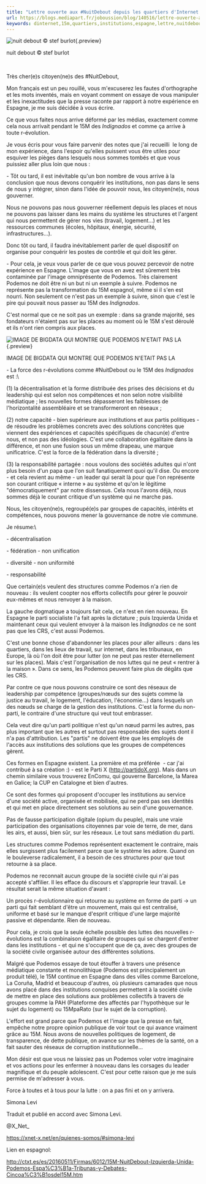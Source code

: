 ```yaml
---
title: "Lettre ouverte aux #NuitDebout depuis les quartiers d'Internet des Indignados."
url: https://blogs.mediapart.fr/joboussion/blog/140516/lettre-ouverte-aux-nuitdebout-depuis-les-quartiers-dinternet-des-indignados?utm_source=twitter&utm_medium=social&utm_campaign=Sharing&xtor=CS3-67
keywords: dinternet,15m,quartiers,institutions,espagne,lettre,nuitdebout,structures,groupes,indignados,système,parti,cest,travail,podemos
---
```

![nuit debout © stef burlot](https://static.mediapart.fr/etmagine/default/files/2016/05/14/2016-04-07-nd-07avril-1453-a.jpg?width=2000&height=1336&width_format=pixel&height_format=pixel "nuit debout © stef burlot"){.preview}

nuit debout © stef burlot

 

Très cher(e)s citoyen(ne)s des \#NuitDebout,

Mon français est un peu rouillé, vous m\'excuserez les fautes d\'orthographe et les mots inventés, mais en voyant comment on essaye de vous manipuler et les inexactitudes que la presse raconte par rapport à notre expérience en Espagne, je me suis décidée à vous écrire. 

Ce que vous faites nous arrive déformé par les médias, exactement comme cela nous arrivait pendant le 15M des *Indignados* et comme ça arrive à toute r-évolution.

Je vous écris pour vous faire parvenir des notes que j\'ai recueilli  le long de mon expérience, dans l\'espoir qu\'elles puissent vous être utiles pour esquiver les pièges dans lesquels nous sommes tombés et que vous puissiez aller plus loin que nous : 

\- Tôt ou tard, il est inévitable qu'un bon nombre de vous arrive à la conclusion que nous devons conquérir les institutions, non pas dans le sens de nous y intégrer, sinon dans l\'idée de pouvoir nous, les citoyen(ne)s, nous gouverner.

Nous ne pouvons pas nous gouverner réellement depuis les places et nous ne pouvons pas laisser dans les mains du système les structures et l\'argent qui nous permettent de gérer nos vies (travail, logement...) et les ressources communes (écoles, hôpitaux, énergie, sécurité, infrastructures...).

Donc tôt ou tard, il faudra inévitablement parler de quel dispositif on organise pour conquérir les postes de contrôle et qui doit les gérer.

\- Pour cela, je veux vous parler de ce que vous pouvez percevoir de notre expérience en Espagne. L\'image que vous en avez est sûrement très contaminée par l\'image omniprésente de Podemos. Très clairement Podemos ne doit être ni un but ni un exemple à suivre. Podemos ne représente pas la transformation du 15M espagnol, même si il s\'en est nourri. Non seulement ce n\'est pas un exemple à suivre, sinon que c\'est le pire qui pouvait nous passer au 15M des *Indignados*.

C\'est normal que ce ne soit pas un exemple : dans sa grande majorité, ses fondateurs n\'étaient pas sur les places au moment où le 15M s'est déroulé et ils n\'ont rien compris aux places.

![IMAGE DE BIGDATA QUI MONTRE QUE PODEMOS N\'ETAIT PAS LA](https://static.mediapart.fr/etmagine/default/files/2016/05/14/podemos-absent.png?width=445&height=387&width_format=pixel&height_format=pixel "IMAGE DE BIGDATA QUI MONTRE QUE PODEMOS N'ETAIT PAS LA"){.preview}

IMAGE DE BIGDATA QUI MONTRE QUE PODEMOS N\'ETAIT PAS LA

\- La force des r-évolutions comme \#NuitDebout ou le 15M des *Indignados* est :\

\(1) la décentralisation et la forme distribuée des prises des décisions et du leadership qui est selon nos compétences et non selon notre visibilité médiatique ; les nouvelles formes dépasseront les faiblesses de l\'horizontalité assembléaire et se transformeront en réseaux ;

\(2) notre capacité - bien supérieure aux institutions et aux partis politiques - de résoudre les problèmes concrets avec des solutions concrètes que viennent des expériences et capacités spécifiques de chacun(e) d'entre nous, et non pas des idéologies. C\'est une collaboration égalitaire dans la différence, et non une fusion sous un même drapeau, une marque unificatrice. C\'est la force de la fédération dans la diversité ; 

\(3) la responsabilité partagée : nous voulons des sociétés adultes qui n\'ont plus besoin d\'un papa que l\'on suit fanatiquement quoi qu\'il dise. Ou encore - et cela revient au même - un leader qui serait là pour que l\'on représente son courant critique « interne » au système et qu'on le légitime \"démocratiquement\" par notre dissensus. Cela nous l'avons déjà, nous sommes déjà le courant critique d\'un système qui ne marche pas. 

Nous, les citoyen(ne)s, regroupé(e)s par groupes de capacités, intérêts et compétences, nous pouvons mener la gouvernance de notre vie commune.

Je résume:\

\- décentralisation

\- fédération - non unification

\- diversité - non uniformité

\- responsabilité

Que certain(e)s veulent des structures comme Podemos n\'a rien de nouveau : ils veulent coopter nos efforts collectifs pour gérer le pouvoir eux-mêmes et nous renvoyer à la maison.

La gauche dogmatique a toujours fait cela, ce n'est en rien nouveau. En Espagne le parti socialiste l\'a fait après la dictature ; puis Izquierda Unida et maintenant ceux qui veulent envoyer à la maison les *Indignados* ce ne sont pas que les CRS, c\'est aussi Podemos. 

C\'est une bonne chose d\'abandonner les places pour aller ailleurs : dans les quartiers, dans les lieux de travail, sur internet, dans les tribunaux, en Europe, là où l'on doit être pour lutter (on ne peut pas rester éternellement sur les places). Mais c\'est l\'organisation de nos luttes qui ne peut « rentrer à la maison ». Dans ce sens, les Podemos peuvent faire plus de dégâts que les CRS.

Par contre ce que nous pouvons construire ce sont des réseaux de leadership par compétence (groupes/nœuds sur des sujets comme la justice au travail, le logement, l'éducation, l'économie...) dans lesquels un des nœuds se charge de la gestion des institutions. C\'est la forme du non-parti, le contraire d\'une structure qui veut tout embrasser.

Cela veut dire qu\'un parti politique n\'est qu\'un nœud parmi les autres, pas plus important que les autres et surtout pas responsable des sujets dont il n\'a pas d'attribution. Les \"partis\" ne doivent être que les employés de l'accès aux institutions des solutions que les groupes de compétences gèrent.

Ces formes en Espagne existent. La première et ma préférée  - car j\'ai contribué à sa création :) - est le Parti X (<http://partidoX.org>). Mais dans un chemin similaire vous trouverez EnComu, qui gouverne Barcelone, la Marea en Galice; la CUP en Catalogne et bien d'autres.

Ce sont des formes qui proposent d'occuper les institutions au service d\'une société active, organisée et mobilisée, qui ne perd pas ses identités et qui met en place directement ses solutions au sein d'une gouvernance. 

Pas de fausse participation digitale (opium du peuple), mais une vraie participation des organisations citoyennes par voie de terre, de mer, dans les airs, et aussi, bien sûr, sur les réseaux. Le tout sans médiation du parti.

Les structures comme Podemos représentent exactement le contraire, mais elles surgissent plus facilement parce que le système les adore. Quand on le bouleverse radicalement, il a besoin de ces structures pour que tout retourne à sa place. 

Podemos ne reconnait aucun groupe de la société civile qui n\'ai pas accepté s\'affilier. Il les efface du discours et s\'approprie leur travail. Le résultat serait la même situation d\'avant :

Un procès r-évolutionnaire qui retourne au système en forme de parti -\> un parti qui fait semblant d'être un mouvement, mais qui est centralisé, uniforme et basé sur le manque d'esprit critique d\'une large majorité passive et dépendante. Rien de nouveau.

Pour cela, je crois que la seule échelle possible des luttes des nouvelles r-évolutions est la combinaison égalitaire de groupes qui se chargent d\'entrer dans les institutions - et qui ne s\'occupent que de ça, avec des groupes de la société civile organisée autour des différentes solutions.

Malgré que Podemos essaye de tout étouffer à travers une présence médiatique constante et monolithique (Podemos est principalement un produit télé), le 15M continue en Espagne dans des villes comme Barcelone, La Coruña, Madrid et beaucoup d\'autres, où plusieurs camarades que nous avons placé dans des institutions conquises permettent à la société civile de mettre en place des solutions aux problèmes collectifs à travers de groupes comme la PAH (Plateforme des affectés par l\'hypothèque sur le sujet du logement) ou 15MpaRato (sur le sujet de la corruption).

L\'effort est grand parce que Podemos et l\'image que la presse en fait, empêche notre propre opinion publique de voir tout ce qui avance vraiment grâce au 15M. Nous avons de nouvelles politiques de logement, de transparence, de dette publique, on avance sur les thèmes de la santé, on a fait sauter des réseaux de corruption institutionnelle\...

Mon désir est que vous ne laissiez pas un Podemos voler votre imaginaire et vos actions pour les enfermer à nouveau dans les corsages du leader magnifique et du peuple adolescent. C'est pour cette raison que je me suis permise de m'adresser à vous. 

Force à toutes et à tous pour la lutte : on a pas fini et on y arrivera.

Simona Levi

Traduit et publié en accord avec Simona Levi.

\@X\_Net\_

<https://xnet-x.net/en/quienes-somos/#simona-levi>

Lien en espagnol: 

<http://ctxt.es/es/20160511/Firmas/6012/15M-NuitDebout-Izquierda-Unida-Podemos-Espa%C3%B1a-Tribunas-y-Debates-Cincoa%C3%B1osdel15M.htm>
